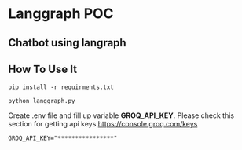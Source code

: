 # Langgraph POC
## Chatbot using langraph

## How To Use It

```
pip install -r requirments.txt
```

```
python langgraph.py
```

Create .env file and fill up variable **GROQ_API_KEY**. Please check this section for getting api keys https://console.groq.com/keys

```
GROQ_API_KEY="****************"
```

